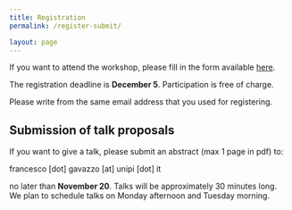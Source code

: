 ```yaml
---
title: Registration
permalink: /register-submit/

layout: page
---
```



If you want to attend the workshop, please fill in the form available [here](??).

The registration deadline is **December 5**.
Participation is free of charge.


Please write from the same email address that you used for registering.


## Submission of talk proposals

If you want to give a talk, please submit an abstract (max 1 page in
pdf) to:

francesco [dot] gavazzo [at] unipi [dot] it

no later than **November 20**. Talks will be approximately 30 minutes long.
We plan to schedule talks on Monday afternoon and Tuesday morning.
